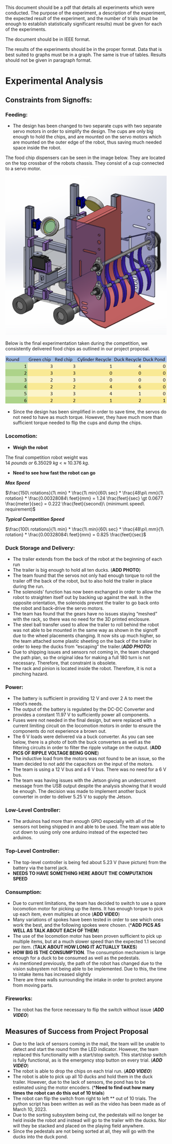 This document should be a pdf that details all experiments which were conducted. The purpose of the experiment, a description of the experiment, the expected result of the experiment, and the number of trials (must be enough to establish statistically significant results) must be given for each of the experiments.

The document should be in IEEE format.

The results of the experiments should be in the proper format. Data that is best suited to graphs must be in a graph. The same is true of tables. Results should not be given in paragraph format. 


# **Experimental Analysis**

## **Constraints from Signoffs:**

### **Feeding:**
- The design has been changed to two separate cups with two separate servo motors in order to simplify the design. The cups are only big enough to hold the chips, and are mounted on the servo motors which are mounted on the outer edge of the robot, thus saving much needed space inside the robot.

The food chip dispensers can be seen in the image below. They are located on the top crossbar of the robots chassis. They consist of a cup connected to a servo motor.

![image](/Documentation/Images/finalcadmodel.png)

Below is the final experimentation taken during the competition, we consistently delivered food chips as outlined in our project proposal. 

![image](/Documentation/Images/experiment_table.png)

- Since the design has been simplified in order to save time, the servos do not need to have as much torque. However, they have much more than sufficient torque needed to flip the cups and dump the chips.

### **Locomotion:**
- **Weigh the robot**

The final competition robot weight was $14\ pounds\ or\ 6.35029\ kg\ \lt\ \approx\ 10.376\ kg$. 

- **Need to see how fast the robot can go**

***Max Speed***

$\frac{150\ rotations}{1\ min} * \frac{1\ min}{60\ sec} * \frac{48\pi\ mm}{1\ rotation} * \frac{0.00328084\ feet}{mm} = 1.24 \frac{feet}{sec} \gt 0.0677 \frac{meter}{sec} = 0.222 \frac{feet}{second}\ (minimum\ speed\ requirement)$

***Typical Competition Speed***

$\frac{100\ rotations}{1\ min} * \frac{1\ min}{60\ sec} * \frac{48\pi\ mm}{1\ rotation} * \frac{0.00328084\ feet}{mm} = 0.825 \frac{feet}{sec}$

### **Duck Storage and Delivery:**
- The trailer extends from the back of the robot at the beginning of each run
- The trailer is big enough to hold all ten ducks. (**ADD PHOTO**)
- The team found that the servos not only had enough torque to roll the trailer off the back of the robot, but to also hold the trailer in place during the run.
- The solenoids’ function has now been exchanged in order to allow the robot to straighten itself out by backing up against the wall. In the opposite orientation, the solenoids prevent the trailer to go back onto the robot and back-drive the servo motors.
- The team has found that the gears have no issues staying “meshed” with the rack, so there was no need for the 3D printed enclosure.
- The steel ball transfer used to allow the trailer to roll behind the robot was not able to be mounted in the same way as shown in the signoff due to the wheel placements changing. It now sits up much higher, so the team attached some plastic sheeting on the back of the trailer in order to keep the ducks from “escaping” the trailer.(***ADD PHOTO***)
- Due to shipping issues and sensors not coming in, the team changed the path plan, so the original idea for making a full 180 turn is not necessary. Therefore, that constraint is obsolete.
- The rack and pinion is located inside the robot. Therefore, it is not a pinching hazard.

### **Power:**
- The battery is sufficient in providing 12 V and over 2 A to meet the robot’s needs.
- The output of the battery is regulated by the DC-DC Converter and provides a constant 11.97 V to sufficiently power all components.
- Fuses were not needed in the final design, but were replaced with a current limiting circuit on the locomotion motors in order to ensure the components do not experience a brown out.
- The 6 V loads were delivered via a buck converter. As you can see below, there is a photo of both the buck converters as well as the filtering circuits in order to filter the ripple voltage on the output. (**ADD PICS OF RIPPLE VOLTAGE BEING GONE**)
- The inductive load from the motors was not found to be an issue, so the team decided to not add the capacitors on the input of the motors.
- The team is using a 12 V bus and a 6 V bus. There was no need for a 6 V bus.
- The team was having issues with the Jetson giving an undercurrent message from the USB output despite the analysis showing that it would be enough. The decision was made to implement another buck converter in order to deliver 5.25 V to supply the Jetson.

### **Low-Level Controller:**
- The arduinos had more than enough GPIO especially with all of the sensors not being shipped in and able to be used. The team was able to cut down to using only one arduino instead of the expected two arduinos.

### **Top-Level Controller:**
- The top-level controller is being fed about 5.23 V (have picture) from the battery via the barrel jack.
- **NEEDS TO HAVE SOMETHING HERE ABOUT THE COMPUTATION SPEED**

### **Consumption:**
- Due to current limitations, the team has decided to switch to use a spare locomotion motor for picking up the items. It has enough torque to pick up each item, even multiples at once (**ADD VIDEO**)
- Many variations of spokes have been tested in order to see which ones work the best, and the following spokes were chosen. (***ADD PICS AS WELL AS TALK ABOUT EACH OF THEM**)
- The use of the locomotion motor has been proven sufficient to pick up multiple items, but at a much slower speed than the expected 1.1 second per item. (**TALK ABOUT HOW LONG IT ACTUALLY TAKES**)
- **HOW BIG IS THE CONSUMPTION**. The consumption mechanism is large enough for a duck to be consumed as well as the pedestals.
- As mentioned previously, the path of the robot has changed due to the vision subsystem not being able to be implemented. Due to this, the time to intake items has increased slightly
- There are three walls surrounding the intake in order to protect anyone from moving parts.

### **Fireworks:**
- The robot has the force necessary to flip the switch without issue (***ADD VIDEO***)

## **Measures of Success from Project Proposal**
- Due to the lack of sensors coming in the mail, the team will be unable to detect and start the round from the LED indicator. However, the team replaced this functionality with a start/stop switch. This start/stop switch is fully functional, as is the emergency stop button on every trial. (***ADD VIDEO***)
- The robot is able to drop the chips on each trial run. (***ADD VIDEO***)
- The robot is able to pick up all 10 ducks and hold them in the duck trailer. However, due to the lack of sensors, the pond has to be estimated using the motor encoders. (***Need to find out how many times the robot can do this out of 10 trials**)
- The robot can flip the switch from right to left ** out of 10 trials. The python script has been written as well as the video has been made as of March 10, 2023.
- Due to the sorting subsystem being cut, the pedestals will no longer be held inside the robot and instead will go to the trailer with the ducks. Nor will they be stacked and placed on the playing field anywhere.
- Since the pedestals are not being sorted at all, they will go with the ducks into the duck pond.

